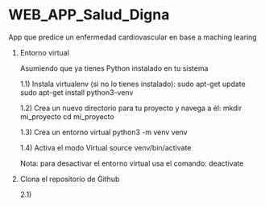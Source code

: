 # WEB_APP_Salud_Digna
App  que predice un enfermedad cardiovascular en base a maching learing 

1) Entorno virtual 
    
    Asumiendo que ya tienes Python instalado en tu sistema
  
    1.1) Instala virtualenv (si no lo tienes instalado): 
        sudo apt-get update 
        sudo apt-get install python3-venv
  
    1.2) Crea un nuevo directorio para tu proyecto y navega a él:
        mkdir mi_proyecto
        cd mi_proyecto
  
    1.3) Crea un entorno virtual
        python3 -m venv venv
   
    1.4) Activa el modo Virtual 
        source venv/bin/activate
   
    Nota: para desactivar el entorno virtual usa el comando: deactivate

2) Clona el repositorio de Github     
    
    2.1) 
